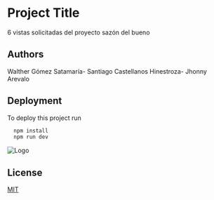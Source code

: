 
# Project Title

6 vistas solicitadas del proyecto sazón del bueno


## Authors

Walther Gómez Satamaría-
Santiago Castellanos Hinestroza-
Jhonny Arevalo




## Deployment

To deploy this project run

```bash
  npm install
  npm run dev
```




![Logo](https://dev-to-uploads.s3.amazonaws.com/uploads/articles/th5xamgrr6se0x5ro4g6.png)


## License

[MIT](https://choosealicense.com/licenses/mit/)

